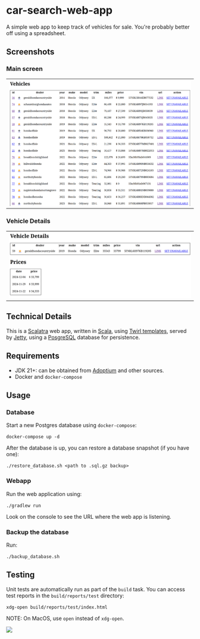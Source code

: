 # car-search-web-app

A simple web app to keep track of vehicles for sale.
You're probably better off using a spreadsheet.

## Screenshots

### Main screen

<table>
<tr>
    <td><img alt="A screenshot of the main screen of the web app showing a list of vehicles"
             src="docs/screenshot-20241205.png"/></td>
</tr>
</table>

### Vehicle Details

<table>
<tr>
    <td><img alt="A screenshot of the vehicle details screen showing a table of prices over time"
             src="docs/screenshot2-20241205.png"/></td>
</tr>
</table>


## Technical Details

This is a [Scalatra](https://scalatra.org) web app, written in [Scala](https://scala-lang.org),
using [Twirl templates](https://www.playframework.com/documentation/3.0.x/ScalaTemplates), served by
[Jetty](https://jetty.org/index.html), using a [PosgreSQL](https://www.postgresql.org/) database for
persistence.

## Requirements

* JDK 21+: can be obtained from [Adoptium](https://adoptium.net) and other sources.
* Docker and `docker-compose`

## Usage

### Database

Start a new Postgres database using `docker-compose`: 

```shell
docker-compose up -d
```

After the database is up, you can restore a database snapshot (if you have one):

```shell
./restore_database.sh <path to .sql.gz backup>
```

### Webapp

Run the web application using:

```shell
./gradlew run
```

Look on the console to see the URL where the web app is listening.

### Backup the database

Run:

```shell
./backup_database.sh
```

## Testing

Unit tests are automatically run as part of the `build` task.  You can access test reports in the `build/reports/test` directory:

```
xdg-open build/reports/test/index.html
```

NOTE: On MacOS, use `open` instead of `xdg-open`.

![](https://notbyai.fyi/img/en/written-by-human-not-by-ai-white.svg)    